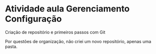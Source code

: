 # Atividade aula Gerenciamento Configuração
Criação de repositório e primeiros passos com Git

Por questões de organização, não criei um novo repositório, apenas uma pasta.
